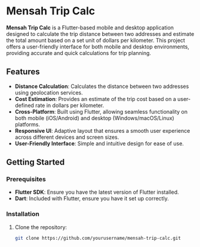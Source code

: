 # Mensah Trip Calc

**Mensah Trip Calc** is a Flutter-based mobile and desktop application designed to calculate the trip distance between two addresses and estimate the total amount based on a set unit of dollars per kilometer. This project offers a user-friendly interface for both mobile and desktop environments, providing accurate and quick calculations for trip planning.

## Features

- **Distance Calculation**: Calculates the distance between two addresses using geolocation services.
- **Cost Estimation**: Provides an estimate of the trip cost based on a user-defined rate in dollars per kilometer.
- **Cross-Platform**: Built using Flutter, allowing seamless functionality on both mobile (iOS/Android) and desktop (Windows/macOS/Linux) platforms.
- **Responsive UI**: Adaptive layout that ensures a smooth user experience across different devices and screen sizes.
- **User-Friendly Interface**: Simple and intuitive design for ease of use.

## Getting Started

### Prerequisites

- **Flutter SDK**: Ensure you have the latest version of Flutter installed.
- **Dart**: Included with Flutter, ensure you have it set up correctly.

### Installation

1. Clone the repository:
   ```bash
   git clone https://github.com/yourusername/mensah-trip-calc.git

